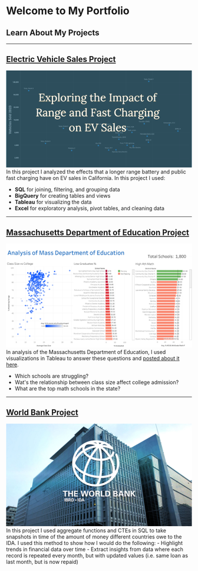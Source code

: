 # Welcome to My Portfolio
## Learn About My Projects

---


## [Electric Vehicle Sales Project](https://www.linkedin.com/pulse/exploring-impact-range-fast-charging-ev-sales-data-analytics-danny-uua3c/)
[<img src="images/EV project title.png?raw=true"/>](https://www.linkedin.com/pulse/exploring-impact-range-fast-charging-ev-sales-data-analytics-danny-uua3c/)
In this project I analyzed the effects that a longer range battery and public fast charging have on EV sales in California. In this project I used:

 - **SQL** for joining, filtering, and grouping data
 - **BigQuery** for creating tables and views
 - **Tableau** for visualizing the data
 - **Excel** for exploratory analysis, pivot tables, and cleaning data 

---

## [Massachusetts Department of Education Project](https://public.tableau.com/app/profile/daniel.smilie/viz/AnalysisofMassDepartmentofEducation/Dashboard1)
[<img src="images/Analysis of Mass Department of Education.png?raw=true"/>](https://public.tableau.com/app/profile/daniel.smilie/viz/AnalysisofMassDepartmentofEducation/Dashboard1)
In analysis of the Massachusetts Department of Education, I used visualizations in Tableau to answer these questions and [posted about it here](https://www.linkedin.com/posts/danny-smilie_in-spendingmore-time-learning-tableau-sql-activity-7184325766027907072-HupF?utm_source=share&utm_medium=member_desktop).
 - Which schools are struggling?
 - Wat's the relationship between class size affect college admission?
 - What are the top math schools in the state?

---

## [World Bank Project](/worldbankproject)
<img src="images/WorldBankLogo.jpeg?raw=true"/>
In this project I used aggregate functions and CTEs in SQL to take snapshots in time of the amount of money different countries owe to the IDA. I used this method to show how I would do the following: 
 - Highlight trends in financial data over time
 - Extract insights from data where each record is repeated every month, but with updated values (i.e. same loan as last month, but is now repaid) 
